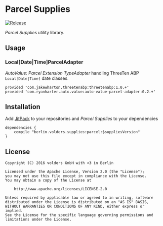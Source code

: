 Parcel Supplies
===============
[![Release][1]][2]

*Parcel Supplies* utility library.


Usage
-----

### Local[Date|Time]ParcelAdapter

*AutoValue: Parcel Extension TypeAdapter* handling ThreeTen ABP `Local[Date|Time]` date classes.

    provided 'com.jakewharton.threetenabp:threetenabp:1.0.+'
    provided 'com.ryanharter.auto.value:auto-value-parcel-adapter:0.2.+'


Installation
------------

Add [JitPack][2] to your repositories and *Parcel Supplies* to your
dependencies

    dependencies {
        compile "berlin.volders.supplies:parcel:$suppliesVersion"
    }


License
-------

    Copyright (C) 2016 volders GmbH with <3 in Berlin

    Licensed under the Apache License, Version 2.0 (the "License");
    you may not use this file except in compliance with the License.
    You may obtain a copy of the License at

        http://www.apache.org/licenses/LICENSE-2.0

    Unless required by applicable law or agreed to in writing, software
    distributed under the License is distributed on an "AS IS" BASIS,
    WITHOUT WARRANTIES OR CONDITIONS OF ANY KIND, either express or implied.
    See the License for the specific language governing permissions and
    limitations under the License.


  [1]: https://jitpack.io/v/berlin.volders.supplies/parcel.svg
  [2]: https://jitpack.io/#berlin.volders.supplies/parcel
